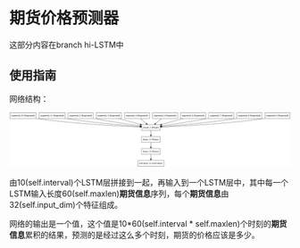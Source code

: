# 期货价格预测器

这部分内容在branch hi-LSTM中
## 使用指南

网络结构：

![如图所示](https://github.com/CodePothunter/SteelTrader/blob/hi-lstm/model.png)

由10(self.interval)个LSTM层拼接到一起，再输入到一个LSTM层中，其中每一个LSTM输入长度60(self.maxlen)**期货信息**序列，每个**期货信息**由32(self.input_dim)个特征组成。

网络的输出是一个值，这个值是10*60(self.interval * self.maxlen)个时刻的**期货信息**累积的结果，预测的是经过这么多个时刻，期货的价格应该是多少。

